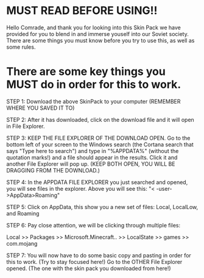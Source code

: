 # MUST READ BEFORE USING!!

Hello Comrade, and thank you for looking into this Skin Pack we have provided for you to blend in and immerse youself into our Soviet society. There are some things you must know before you try to use this, as well as some rules.

# There are some key things you MUST do in order for this to work.

STEP 1: Download the above SkinPack to your computer (REMEMBER WHERE YOU SAVED IT TO)

STEP 2: After it has downloaded, click on the download file and it will open in File Explorer.

STEP 3: KEEP THE FILE EXPLORER OF THE DOWNLOAD OPEN. Go to the bottom left of your screen to the Windows search (the Cortana search that says "Type here to search") and type in "%APPDATA%" (without the quotation marks!) and a file should appear in the results. Click it and another File Explorer will pop up. (KEEP BOTH OPEN, YOU WILL BE DRAGGING FROM THE DOWNLOAD.)

STEP 4: In the APPDATA FILE EXPLORER you just searched and opened, you will see files in the explorer. Above you will see this: 
"<<Users> -user- >AppData>Roaming"

STEP 5: Click on AppData, this show you a new set of files: Local, LocalLow, and Roaming

STEP 6: Pay close attention, we will be clicking through multiple files:

Local >> Packages >> Microsoft.Minecraft.. >> LocalState >> games >> com.mojang

STEP 7: You will now have to do some basic copy and pasting in order for this to work. (Try to stay focused here!)
Go to the OTHER File Explorer opened. (The one with the skin pack you downloaded from here!)
